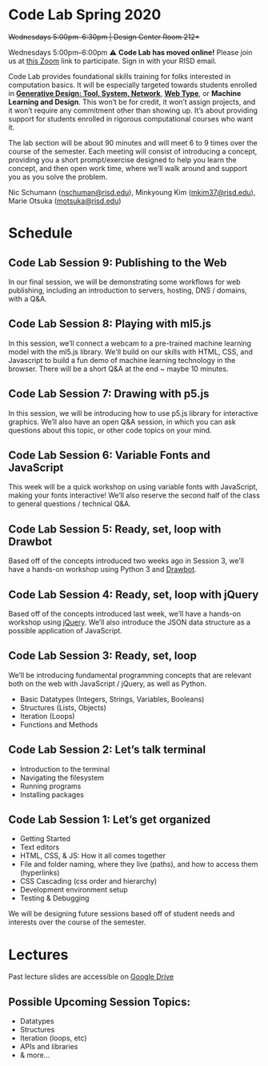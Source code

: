# Code Lab Spring 2020

~~Wednesdays 5:00pm–6:30pm | Design Center Room 212*~~

Wednesdays 5:00pm–6:00pm
⚠️ **Code Lab has moved online!** Please join us at [this Zoom](https://risd.zoom.us/j/299845160) link to participate. Sign in with your RISD email.

Code Lab provides foundational skills training for folks interested in computation basics. It will be especially targeted towards students enrolled in **[Generative Design: Tool, System, Network](https://mkim.netlify.com/gdtsns20/)**, **[Web Type](https://risd-web.github.io/webtype-spring2020/)**, or **Machine Learning and Design**. This won’t be for credit, it won’t assign projects, and it won’t require any commitment other than showing up. It’s about providing support for students enrolled in rigorous computational courses who want it.

The lab section will be about 90 minutes and will meet 6 to 9 times over the course of the semester. Each meeting will consist of introducing a concept, providing you a short prompt/exercise designed to help you learn the concept, and then open work time, where we’ll walk around and support you as you solve the problem.

Nic Schumann (nschuman@risd.edu),
Minkyoung Kim (mkim37@risd.edu),
Marie Otsuka (motsuka@risd.edu)


# Schedule

## Code Lab Session 9: Publishing to the Web 
In our final session, we will be demonstrating some workflows for web publishing, including an introduction to servers, hosting, DNS / domains, with a Q&A.

## Code Lab Session 8: Playing with ml5.js
In this session, we’ll connect a webcam to a pre-trained machine learning model with the ml5.js library. We'll build on our skills with HTML, CSS, and Javascript to build a fun demo of machine learning technology in the browser. There will be a short Q&A at the end ~ maybe 10 minutes.

## Code Lab Session 7: Drawing with p5.js
In this session, we will be introducing how to use p5.js library for interactive graphics. We’ll also have an open Q&A session, in which you can ask questions about this topic, or other code topics on your mind.

## Code Lab Session 6: Variable Fonts and JavaScript
This week will be a quick workshop on using variable fonts with JavaScript, making your fonts interactive!
We’ll also reserve the second half of the class to general questions / technical Q&A.

## Code Lab Session 5: Ready, set, loop with Drawbot
Based off of the concepts introduced two weeks ago in Session 3, we’ll have a hands-on workshop using Python 3 and [Drawbot](https://jquery.com/).

## Code Lab Session 4: Ready, set, loop with jQuery
Based off of the concepts introduced last week, we’ll have a hands-on workshop using [jQuery](https://jquery.com/). We’ll also introduce the JSON data structure as a possible application of JavaScript.

## Code Lab Session 3: Ready, set, loop
We’ll be introducing fundamental programming concepts that are relevant both on the web with JavaScript / jQuery, as well as Python.

- Basic Datatypes (Integers, Strings, Variables, Booleans)
- Structures (Lists, Objects)
- Iteration (Loops)
- Functions and Methods

## Code Lab Session 2: Let’s talk terminal

- Introduction to the terminal
- Navigating the filesystem
- Running programs
- Installing packages

## Code Lab Session 1: Let’s get organized

- Getting Started
- Text editors
- HTML, CSS, & JS: How it all comes together
- File and folder naming, where they live (paths), and how to access them (hyperlinks)
- CSS Cascading (css order and hierarchy)
- Development environment setup
- Testing & Debugging

We will be designing future sessions based off of student needs and interests over the course of the semester.

# Lectures
Past lecture slides are accessible on [Google Drive](https://drive.google.com/open?id=1Hf3KJXnk7XSb8Xmy0DBtrlfkVhqaygkB)

## Possible Upcoming Session Topics:
- Datatypes
- Structures
- Iteration (loops, etc)
- APIs and libraries
- & more...
